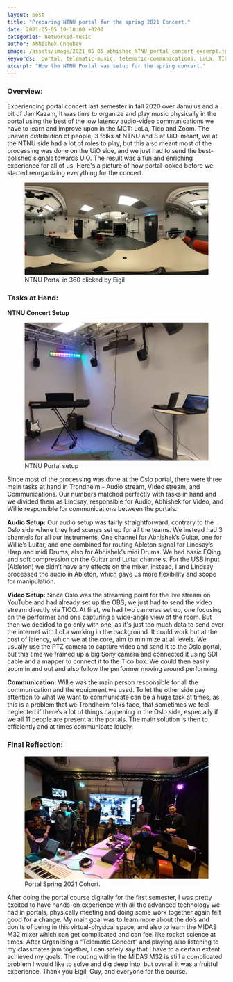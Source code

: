 ```yaml
---
layout: post
title: "Preparing NTNU portal for the spring 2021 Concert."
date: 2021-05-05 10:10:00 +0200
categories: networked-music
author: Abhishek Choubey
image: /assets/image/2021_05_05_abhishec_NTNU_portal_concert_excerpt.jpg
keywords:  portal, telematic-music, telematic-communications, LoLa, TICO, midas-m32
excerpt: "How the NTNU Portal was setup for the spring concert."
---
```



### Overview:

Experiencing portal concert last semester in fall 2020 over Jamulus and a bit of JamKazam, It was time to organize and play music physically in the portal using the best of the low latency audio-video communications we have to learn and improve upon in the MCT: LoLa, Tico and Zoom. The uneven distribution of people, 3 folks at NTNU and 8 at UiO, meant, we at the NTNU side had a lot of roles to play, but this also meant most of the processing was done on the UiO side, and we just had to send the best-polished signals towards UiO. The result was a fun and enriching experience for all of us. Here's a picture of how portal looked before we started reorganizing everything for the concert.


<figure style="float: auto">
   <img src="/assets/image/2021_05_05_abhishec_NTNU_portal_360.jpg" alt="" title="Midas hall effect" width=auto/> <figcaption>NTNU Portal in 360 clicked by Eigil</figcaption>
</figure>

### Tasks at Hand:

**NTNU Concert Setup**

<figure style="float: auto">
   <img src="/assets/image/2021_05_05_abhishec_portal_setup.jpg" alt="" title="Midas hall effect" width=auto/> <figcaption>NTNU Portal setup</figcaption>
</figure>


Since most of the processing was done at the Oslo portal, there were three main tasks at hand in Trondheim - Audio stream, Video stream, and Communications. Our numbers matched perfectly with tasks in hand and we divided them as Lindsay, responsible for Audio, Abhishek for Video, and Willie responsible for communications between the portals.

**Audio Setup:**
Our audio setup was fairly straightforward, contrary to the Oslo side where they had scenes set up for all the teams. We instead had 3 channels for all our instruments, One channel for Abhishek’s Guitar, one for Willie’s Luitar, and one combined for routing Ableton signal for Lindsay’s Harp and midi Drums, also for Abhishek’s midi Drums. We had basic EQing and soft compression on the Guitar and Luitar channels. For the USB input (Ableton) we didn’t have any effects on the mixer, instead, I and Lindsay processed the audio in Ableton, which gave us more flexibility and scope for manipulation.

**Video Setup:**
Since Oslo was the streaming point for the live stream on YouTube and had already set up the OBS, we just had to send the video stream directly via TICO. At first, we had two cameras set up, one focusing on the performer and one capturing a wide-angle view of the room. But then we decided to go only with one, as it's just too much data to send over the internet with LoLa working in the background. It could work but at the cost of latency, which we at the core, aim to minimize at all levels. We usually use the PTZ camera to capture video and send it to the Oslo portal, but this time we framed up a big Sony camera and connected it using SDI cable and a mapper to connect it to the Tico box. We could then easily zoom in and out and also follow the performer moving around performing.   

**Communication:**
Willie was the main person responsible for all the communication and the equipment we used. To let the other side pay attention to what we want to communicate can be a huge task at times, as this is a problem that we Trondheim folks face, that sometimes we feel neglected if there’s a lot of things happening in the Oslo side, especially if we all 11 people are present at the portals. The main solution is then to efficiently and at times communicate loudly.




### Final Reflection:

<figure style="float: auto">
   <img src="/assets/image/2021_05_05_abhishec_spring_cohort.JPG" alt="" title="Midas hall effect" width=auto/> <figcaption>Portal Spring 2021 Cohort. </figcaption>
</figure>

After doing the portal course digitally for the first semester, I was pretty excited to have hands-on experience with all the advanced technology we had in portals, physically meeting and doing some work together again felt good for a change. My main goal was to learn more about the do’s and don’ts of being in this virtual-physical space, and also to learn the MIDAS M32 mixer which can get complicated and can feel like rocket science at times. After Organizing a “Telematic Concert” and playing also listening to my classmates jam together, I can safely say that I have to a certain extent achieved my goals. The routing within the MIDAS M32 is still a complicated problem I would like to solve and dig deep into, but overall it was a fruitful experience. Thank you Eigil, Guy, and everyone for the course.
